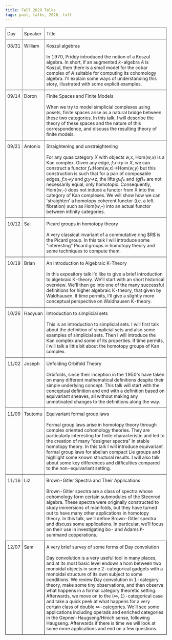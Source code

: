 ```yaml
---
title: Fall 2020 Talks
tags: past, talks, 2020, fall
---
```



<p></p>

<style type="text/css">
.tg  {border-collapse:collapse;border-spacing:0;}
.tg td{border-color:black;border-style:solid;border-width:1px;font-size:14px;
  overflow:hidden;padding:10px 5px;word-break:normal;}
.tg th{border-color:black;border-style:solid;border-width:1px;font-size:14px;
  font-weight:normal;overflow:hidden;padding:10px 5px;word-break:normal;}
.tg .tg-0pky{border-color:inherit;text-align:left;vertical-align:top}
.tg .tg-0lax{text-align:left;vertical-align:top}
</style>
<table class="tg" width="100%">
<thead>
  <tr>
    <th class="tg-0pky">Day</th>
    <th class="tg-0pky">Speaker</th>
    <th class="tg-0pky">Title</th>
  </tr>
</thead>
<tbody>
  <tr>
    <td class="tg-0pky">08/31</td>
    <td class="tg-0pky">William</td>
    <td class="tg-0pky">Koszul algebras <br> <br> In 1970, Priddy introduced the notion of a Koszul algebra. In short, if an augmented <i>k</i>-algebra <i>A</i> is Koszul, then there is a small model for the cobar complex of <i>A</i> suitable for computing its cohomology algebra. I'll explain some ways of understanding this story, illustrated with some explicit examples. </td>
  </tr>
  <tr>
    <td class="tg-0pky">09/14</td>
    <td class="tg-0pky">Doron</td>
    <td class="tg-0pky">Finite Spaces and Finite Models<br> <br> When we try to model simplicial complexes using posets, finite spaces arise as a natural bridge between these two categories. In this talk, I will describe the theory of these spaces and the nature of this correspondence, and discuss the resulting theory of finite models. </td>
  </tr>
  <tr>
    <td class="tg-0pky">09/21</td>
    <td class="tg-0pky">Antonio</td>
    <td class="tg-0pky">Straightening and unstraightening <br> <br> For any quasicategory <i>X</i> with objects <i>w,x</i>, Hom(<i>w,x</i>) is a Kan complex. Given any edge, <i>f:x→y</i> in <i>X</i>, we can construct a functor <i>f⁎</i>:Hom(<i>w,x</i>)→Hom(<i>w,y</i>) but this construction is such that for a pair of composable edges, <i>f:x→y</i> and <i>g:y→z</i>, the lifts <i>g⁎f⁎</i> and <i>(gf)⁎</i> are not necessarily equal, only homotopic. Consequently, Hom(<i>w</i>,&ndash;) does not induce a functor from X into the category of Kan complexes. We will show how we can 'straighten' a homotopy coherent functor (i.e. a left fibration) such as Hom(<i>w</i>,&ndash;) into an actual functor between infinity categories. </td>
  </tr>
  <tr>
    <td class="tg-0pky">10/12<br></td>
    <td class="tg-0pky">Sai</td>
    <td class="tg-0pky">Picard groups in homotopy theory <br> <br>  A very classical invariant of a commutative ring $R$ is the Picard group. In this talk I will introduce some "interesting" Picard groups in homotopy theory and some techniques to compute them.</td>
  </tr>
  <tr>
    <td class="tg-0pky">10/19</td>
    <td class="tg-0pky">Brian</td>
    <td class="tg-0pky">An Introduction to Algebraic K-Theory <br> <br> In this expository talk I'd like to give a brief introduction to algebraic K-theory. We'll start with an short historical overview. We'll then go into one of the many successful definitions for higher algebraic K-theory, that given by Waldhausen. If time permits, I'll give a slightly more conceptual perspective on Waldhausen K-theory. </td>
  </tr>
  <tr>
    <td class="tg-0pky">10/26</td>
    <td class="tg-0pky">Haoyuan</td>
    <td class="tg-0pky">Introduction to simplicial sets <br> <br> This is an introduction to simplicial sets. I will first talk about the definition of simplicial sets and also some examples of simplicial sets. Then I will introduce the Kan complex and some of its properties. If time permits, I will talk a little bit about the homotopy groups of Kan complex. </td>
  </tr>
  <tr>
    <td class="tg-0pky">11/02</td>
    <td class="tg-0pky">Joseph</td>
    <td class="tg-0pky">Unfolding Orbifold Theory <br> <br> Orbifolds, since their inception in the 1950's have taken on many different mathematical definitions despite their simple underlying concept. This talk will start with the conceptual definition and end with a definition based on equivariant sheaves, all without making any unmotivated changes to the definitions along the way.  </td>
  </tr>
  <tr>
    <td class="tg-0pky">11/09</td>
    <td class="tg-0pky">Tsutomu</td>
    <td class="tg-0pky">Equivariant formal group laws <br> <br> Formal group laws arise in homotopy theory through complex oriented cohomology theories. They are particularly interesting for finite characteristic and led to the creation of many “designer spectra" in stable homotopy theory. In this talk I will introduce equivariant formal group laws for abelian compact Lie groups and highlight some known structural results. I will also talk about some key differences and difficulties compared to the non-equivariant setting. </td>
  </tr>
  <tr>
    <td class="tg-0pky">11/16</td>
    <td class="tg-0pky">Liz</td>
    <td class="tg-0pky">Brown-Gitler Spectra and Their Applications<br> <br> Brown-Gitler spectra are a class of spectra whose cohomology form certain submodules of the Steenrod algebra. These spectra were originally constructed to study immersions of manifolds, but they have turned out to have many other applications in homotopy theory. In this talk, we’ll define Brown-Gitler spectra and discuss some applications. In particular, we’ll focus on their use in investigating bo- and Adams ℓ-summand cooperations. </td>
  </tr>
  <tr>
    <td class="tg-0lax">12/07<br></td>
    <td class="tg-0lax">Sam</td>
    <td class="tg-0lax">A very brief survey of some forms of Day convolution <br> <br> Day convolution is a very useful tool in many places, and at its most basic level endows a hom between two monoidal objects in some 2-categorical gadgets with a monoidal structure of its own subject to some conditions. We review Day convolution in 1-category theory, make some tiny observations, and then observe what happens in a formal category theoretic setting. Afterwards, we move on to the (∞, 1)-categorical case and take a quick peek at what happens for a very certain class of double ∞-categories. We'll see some applications including operads and enriched categories in the Gepner-Haugseng/Hinich sense, following Haugseng. Afterwards if there is time we will look at some more applications and end on a few questions. </td>
  </tr>
</tbody>
</table>
